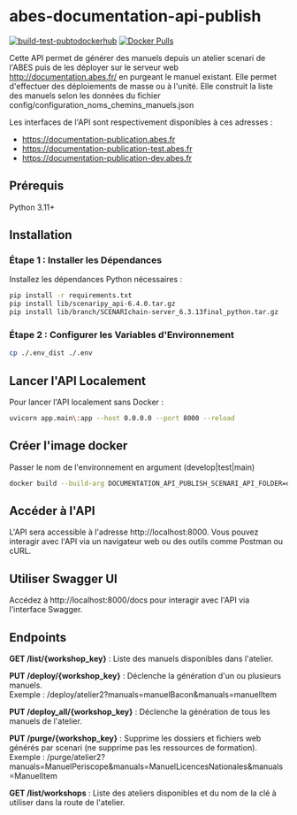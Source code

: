 # abes-documentation-api-publish
[![build-test-pubtodockerhub](https://github.com/abes-esr/abes-documentation-api-publish/actions/workflows/build-test-pubtodockerhub.yml/badge.svg)](https://github.com/abes-esr/abes-documentation-api-publish/actions/workflows/build-test-pubtodockerhub.yml) [![Docker Pulls](https://img.shields.io/docker/pulls/abesesr/documentation.svg)](https://hub.docker.com/r/abesesr/documentation)


Cette API permet de générer des manuels depuis un atelier scenari de l'ABES puis de les déployer sur le serveur web http://documentation.abes.fr/ en purgeant le manuel existant. 
Elle permet d'effectuer des déploiements de masse ou à l'unité. Elle construit la liste des manuels selon les données du fichier config/configuration_noms_chemins_manuels.json

Les interfaces de l'API sont respectivement disponibles à ces adresses :
- https://documentation-publication.abes.fr
- https://documentation-publication-test.abes.fr
- https://documentation-publication-dev.abes.fr

## Prérequis

Python 3.11+

## Installation

### Étape 1 : Installer les Dépendances
Installez les dépendances Python nécessaires :

```Bash
pip install -r requirements.txt
pip install lib/scenaripy_api-6.4.0.tar.gz
pip install lib/branch/SCENARIchain-server_6.3.13final_python.tar.gz
```

### Étape 2 : Configurer les Variables d'Environnement
```Bash
cp ./.env_dist ./.env
```

## Lancer l'API Localement
Pour lancer l'API localement sans Docker :

```Bash
uvicorn app.main\:app --host 0.0.0.0 --port 8000 --reload
```

## Créer l'image docker
Passer le nom de l'environnement en argument (develop|test|main)
```Bash
docker build --build-arg DOCUMENTATION_API_PUBLISH_SCENARI_API_FOLDER=develop -t abes-documentation-api-publish .
```

## Accéder à l'API
L'API sera accessible à l'adresse http://localhost:8000. Vous pouvez interagir avec l'API via un navigateur web ou des outils comme Postman ou cURL.

## Utiliser Swagger UI
Accédez à http://localhost:8000/docs pour interagir avec l'API via l'interface Swagger.

## Endpoints
**GET /list/{workshop_key}** : Liste des manuels disponibles dans l'atelier.

**PUT /deploy/{workshop_key}** : Déclenche la génération d'un ou plusieurs manuels.<br>
Exemple : /deploy/atelier2?manuals=manuelBacon&manuals=manuelItem

**PUT /deploy_all/{workshop_key}** : Déclenche la génération de tous les manuels de l'atelier.

**PUT /purge/{workshop_key}** : Supprime les dossiers et fichiers web générés par scenari (ne supprime pas les ressources de formation).<br>
Exemple : /purge/atelier2?manuals=ManuelPeriscope&manuals=ManuelLicencesNationales&manuals=ManuelItem

**GET /list/workshops** : Liste des ateliers disponibles et du nom de la clé à utiliser dans la route de l'atelier.
